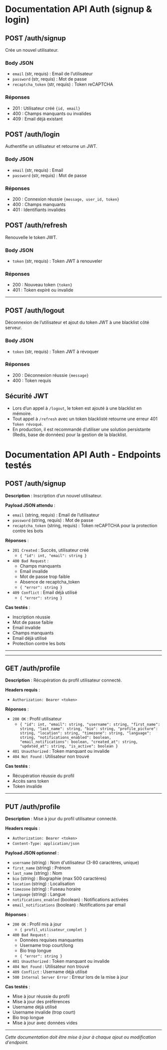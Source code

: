 # Documentation API Auth (signup & login)

## POST /auth/signup
Crée un nouvel utilisateur.

### Body JSON
- `email` (str, requis) : Email de l’utilisateur
- `password` (str, requis) : Mot de passe
- `recaptcha_token` (str, requis) : Token reCAPTCHA

### Réponses
- 201 : Utilisateur créé `{id, email}`
- 400 : Champs manquants ou invalides
- 409 : Email déjà existant


## POST /auth/login
Authentifie un utilisateur et retourne un JWT.

### Body JSON
- `email` (str, requis) : Email
- `password` (str, requis) : Mot de passe

### Réponses
- 200 : Connexion réussie `{message, user_id, token}`
- 400 : Champs manquants
- 401 : Identifiants invalides

## POST /auth/refresh
Renouvelle le token JWT.

### Body JSON
- `token` (str, requis) : Token JWT à renouveler

### Réponses
- 200 : Nouveau token `{token}`
- 401 : Token expiré ou invalide

---



## POST /auth/logout
Déconnexion de l’utilisateur et ajout du token JWT à une blacklist côté serveur.

### Body JSON
- `token` (str, requis) : Token JWT à révoquer

### Réponses
- 200 : Déconnexion réussie `{message}`
- 400 : Token requis

## Sécurité JWT
- Lors d’un appel à `/logout`, le token est ajouté à une blacklist en mémoire.
- Tout appel à `/refresh` avec un token blacklisté retourne une erreur 401 `Token révoqué`.
- En production, il est recommandé d’utiliser une solution persistante (Redis, base de données) pour la gestion de la blacklist.
# Documentation API Auth - Endpoints testés

## POST /auth/signup

**Description** : Inscription d’un nouvel utilisateur.

**Payload JSON attendu** :
- `email` (string, requis) : Email de l’utilisateur
- `password` (string, requis) : Mot de passe
- `recaptcha_token` (string, requis) : Token reCAPTCHA pour la protection contre les bots

**Réponses** :
- `201 Created` : Succès, utilisateur créé
  - `{ "id": int, "email": string }`
- `400 Bad Request` :
  - Champs manquants
  - Email invalide
  - Mot de passe trop faible
  - Absence de recaptcha_token
  - `{ "error": string }`
- `409 Conflict` : Email déjà utilisé
  - `{ "error": string }`

**Cas testés** :
- Inscription réussie
- Mot de passe faible
- Email invalide
- Champs manquants
- Email déjà utilisé
- Protection contre les bots

---

---

## GET /auth/profile

**Description** : Récupération du profil utilisateur connecté.

**Headers requis** :
- `Authorization: Bearer <token>`

**Réponses** :
- `200 OK` : Profil utilisateur
  - `{ "id": int, "email": string, "username": string, "first_name": string, "last_name": string, "bio": string, "profile_picture": string, "location": string, "timezone": string, "language": string, "notifications_enabled": boolean, "email_notifications": boolean, "created_at": string, "updated_at": string, "is_active": boolean }`
- `401 Unauthorized` : Token manquant ou invalide
- `404 Not Found` : Utilisateur non trouvé

**Cas testés** :
- Récupération réussie du profil
- Accès sans token
- Token invalide

---

## PUT /auth/profile

**Description** : Mise à jour du profil utilisateur connecté.

**Headers requis** :
- `Authorization: Bearer <token>`
- `Content-Type: application/json`

**Payload JSON optionnel** :
- `username` (string) : Nom d'utilisateur (3-80 caractères, unique)
- `first_name` (string) : Prénom
- `last_name` (string) : Nom
- `bio` (string) : Biographie (max 500 caractères)
- `location` (string) : Localisation
- `timezone` (string) : Fuseau horaire
- `language` (string) : Langue
- `notifications_enabled` (boolean) : Notifications activées
- `email_notifications` (boolean) : Notifications par email

**Réponses** :
- `200 OK` : Profil mis à jour
  - `{ profil_utilisateur_complet }`
- `400 Bad Request` :
  - Données requises manquantes
  - Username trop court/long
  - Bio trop longue
  - `{ "error": string }`
- `401 Unauthorized` : Token manquant ou invalide
- `404 Not Found` : Utilisateur non trouvé
- `409 Conflict` : Username déjà utilisé
- `500 Internal Server Error` : Erreur lors de la mise à jour

**Cas testés** :
- Mise à jour réussie du profil
- Mise à jour des préférences
- Username déjà utilisé
- Username invalide (trop court)
- Bio trop longue
- Mise à jour avec données vides

---

*Cette documentation doit être mise à jour à chaque ajout ou modification d'endpoint.*
